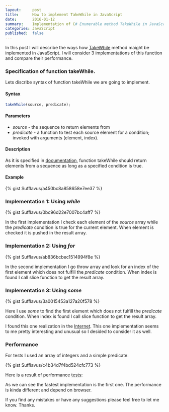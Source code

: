 ```yaml
---
layout:     post
title:      How to implement TakeWhile in JavaScript
date:       2016-01-12
summary:    Implementation of C# Enumerable method TakeWhile in JavaScript.
categories: JavaScript
published:  false
---
```


In this post I will describe the ways how [TakeWhile](https://msdn.microsoft.com/ru-ru/library/bb548775(v=vs.110).aspx) method maight be inplemented in JavaScript. I will consider 3 implementations of this function and compare their performance. 

### Specification of function takeWhile.

Lets discribe syntax of function takeWhile we are going to implement.

#### Syntax

```js
takeWhile(source, predicate);
```

#### Parameters
- *source* - the sequence to return elements from
- *predicate* - a function to test each source element for a condition; invoked with arguments (element, index).

#### Description
As it is specified in [documentation](https://msdn.microsoft.com/ru-ru/library/bb548775(v=vs.110).aspx), function takeWhile should return elements from a sequence as long as a specified condition is true.

#### Example

{% gist Sufflavus/a450bc8a858658e7ee37 %}

### Implementation 1: Using *while*

{% gist Sufflavus/0bc96d22e7007bc4aff7 %}

In the first implementation I check each element of the *source* array while the *predicate* condition is true for the current element. When element is checked it is pushed in the result array.

### Implementation 2: Using *for*

{% gist Sufflavus/ab836bcbec1514994f8e %}

In the second implementation I go throw array and look for an index of the first element which does not fulfill the *predicate* condition. When index is found I call slice function to get the result array.

### Implementation 3: Using *some*

{% gist Sufflavus/3a0015453a127a20f578 %}

Here I use *some* to find the first element which does not fulfill the *predicate* condition. When index is found I call slice function to get the result array.

I found this one realization in the [Internet](link). This one implementation seems to me pretty interesting and unusual so I desided to consider it as well.

### Performance

For tests I used an array of integers and a simple predicate:

{% gist Sufflavus/c4b34d7f4bd524cfc773 %}

Here is a result of performance [tests](http://jsperf.com/takewhile/2):

As we can see the fastest implementation is the first one. The performance is kinda different and depend on browser.

If you find any mistakes or have any suggestions please feel free to let me know. Thanks.
